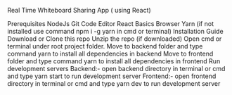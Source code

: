 Real Time Whiteboard Sharing App ( using React) 

Prerequisites
NodeJs
Git
Code Editor
React Basics
Browser
Yarn (if not installed use command npm i -g yarn in cmd or terminal)
Installation Guide
Download or Clone this repo
Unzip the repo (if downloaded)
Open cmd or terminal under root project folder.
Move to backend folder and type command yarn to install all dependencies in backend
Move to frontend folder and type command yarn to install all dependencies in frontend
Run development servers
Backend:-
open backend directory in terminal or cmd and type yarn start to run development server
Frontend:-
open frontend directory in terminal or cmd and type yarn dev to run development server

